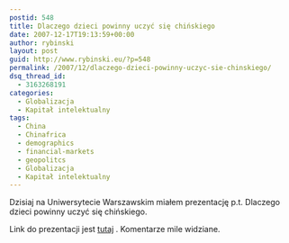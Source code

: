 ```yaml
---
postid: 548
title: Dlaczego dzieci powinny uczyć się chińskiego
date: 2007-12-17T19:13:59+00:00
author: rybinski
layout: post
guid: http://www.rybinski.eu/?p=548
permalink: /2007/12/dlaczego-dzieci-powinny-uczyc-sie-chinskiego/
dsq_thread_id:
  - 3163268191
categories:
  - Globalizacja
  - Kapitał intelektualny
tags:
  - China
  - Chinafrica
  - demographics
  - financial-markets
  - geopolitcs
  - Globalizacja
  - Kapitał intelektualny
---
```

Dzisiaj na Uniwersytecie Warszawskim miałem prezentację p.t. Dlaczego dzieci powinny uczyć się chińskiego.

Link do prezentacji jest [tutaj](http://www.rybinski.eu/resources/non-modules.d/dispatcher/dispatch.php?id=2293) . Komentarze mile widziane.
